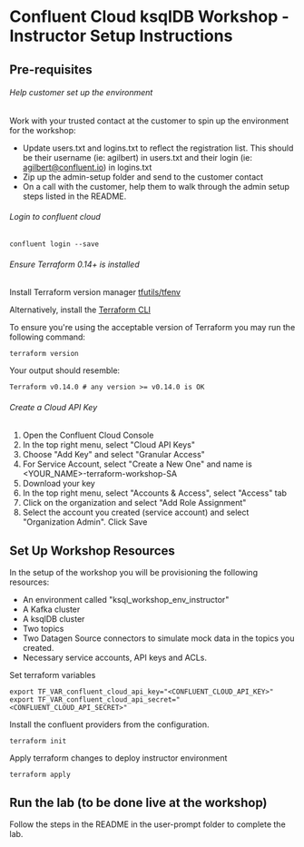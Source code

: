 # Confluent Cloud ksqlDB Workshop - Instructor Setup Instructions


## Pre-requisites

###### Help customer set up the environment 

Work with your trusted contact at the customer to spin up the environment for the workshop: 
- Update users.txt and logins.txt to reflect the registration list. This should be their username (ie: agilbert) in users.txt and their login (ie: agilbert@confluent.io) in logins.txt
- Zip up the admin-setup folder and send to the customer contact
- On a call with the customer, help them to walk through the admin setup steps listed in the README. 

###### Login to confluent cloud 
```
confluent login --save
```

###### Ensure Terraform 0.14+ is installed

Install Terraform version manager [tfutils/tfenv](https://github.com/tfutils/tfenv)

Alternatively, install the [Terraform CLI](https://learn.hashicorp.com/tutorials/terraform/install-cli?_ga=2.42178277.1311939475.1662583790-739072507.1660226902#install-terraform)

To ensure you're using the acceptable version of Terraform you may run the following command:
```
terraform version
```
Your output should resemble: 
```
Terraform v0.14.0 # any version >= v0.14.0 is OK
```
###### Create a Cloud API Key 

1. Open the Confluent Cloud Console
2. In the top right menu, select "Cloud API Keys"
3. Choose "Add Key" and select "Granular Access"
4. For Service Account, select "Create a New One" and name is <YOUR_NAME>-terraform-workshop-SA
5. Download your key
6. In the top right menu, select "Accounts & Access", select "Access" tab
7. Click on the organization and select "Add Role Assignment" 
8. Select the account you created (service account) and select "Organization Admin". Click Save


## Set Up Workshop Resources 
In the setup of the workshop you will be provisioning the following resources: 
- An environment called "ksql_workshop_env_instructor"
- A Kafka cluster 
- A ksqlDB cluster 
- Two topics 
- Two Datagen Source connectors to simulate mock data in the topics you created. 
- Necessary service accounts, API keys and ACLs. 



Set terraform variables 
```
export TF_VAR_confluent_cloud_api_key="<CONFLUENT_CLOUD_API_KEY>"
export TF_VAR_confluent_cloud_api_secret="<CONFLUENT_CLOUD_API_SECRET>" 
```

Install the confluent providers from the configuration.
```
terraform init
```

Apply terraform changes to deploy instructor environment
```
terraform apply
```

## Run the lab (to be done live at the workshop)

Follow the steps in the README in the user-prompt folder to complete the lab.    

